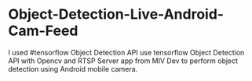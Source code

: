 # Object-Detection-Live-Android-Cam-Feed
 I used #tensorflow Object Detection API use tensorflow Object Detection API with Opencv and
 RTSP Server app from  MIV Dev to perform object detection using Android mobile camera. 
 
 
